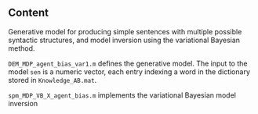 ## Content
Generative model for producing simple sentences with multiple possible syntactic structures, and model inversion using the variational Bayesian method.

`DEM_MDP_agent_bias_var1.m` defines the generative model. The input to the model `sen` is a numeric vector, each entry indexing a word in the dictionary stored in `Knowledge_AB.mat`.

`spm_MDP_VB_X_agent_bias.m` implements the variational Bayesian model inversion
